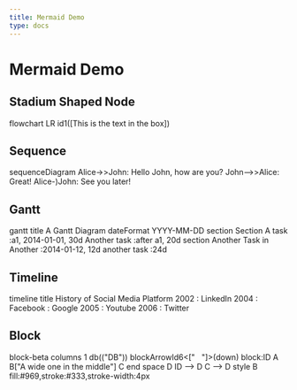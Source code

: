 ```yaml
---
title: Mermaid Demo
type: docs
---
```


# Mermaid Demo

## Stadium Shaped Node

flowchart LR
    id1([This is the text in the box])

## Sequence

sequenceDiagram
    Alice->>John: Hello John, how are you?
    John-->>Alice: Great!
    Alice-)John: See you later!

## Gantt 

gantt
    title A Gantt Diagram
    dateFormat YYYY-MM-DD
    section Section
        A task          :a1, 2014-01-01, 30d
        Another task    :after a1, 20d
    section Another
        Task in Another :2014-01-12, 12d
        another task    :24d

## Timeline

timeline
    title History of Social Media Platform
    2002 : LinkedIn
    2004 : Facebook
         : Google
    2005 : Youtube
    2006 : Twitter

## Block

block-beta
columns 1
  db(("DB"))
  blockArrowId6<["&nbsp;&nbsp;&nbsp;"]>(down)
  block:ID
    A
    B["A wide one in the middle"]
    C
  end
  space
  D
  ID --> D
  C --> D
  style B fill:#969,stroke:#333,stroke-width:4px
